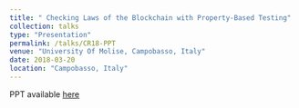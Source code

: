 ```yaml
---
title: " Checking Laws of the Blockchain with Property-Based Testing"
collection: talks
type: "Presentation"
permalink: /talks/CR18-PPT
venue: "University Of Molise, Campobasso, Italy"
date: 2018-03-20
location: "Campobasso, Italy"
---
```

PPT available [here](https://github.com/mayank0403/mayank0403.github.io/files/CR18-PPT.pdf)
